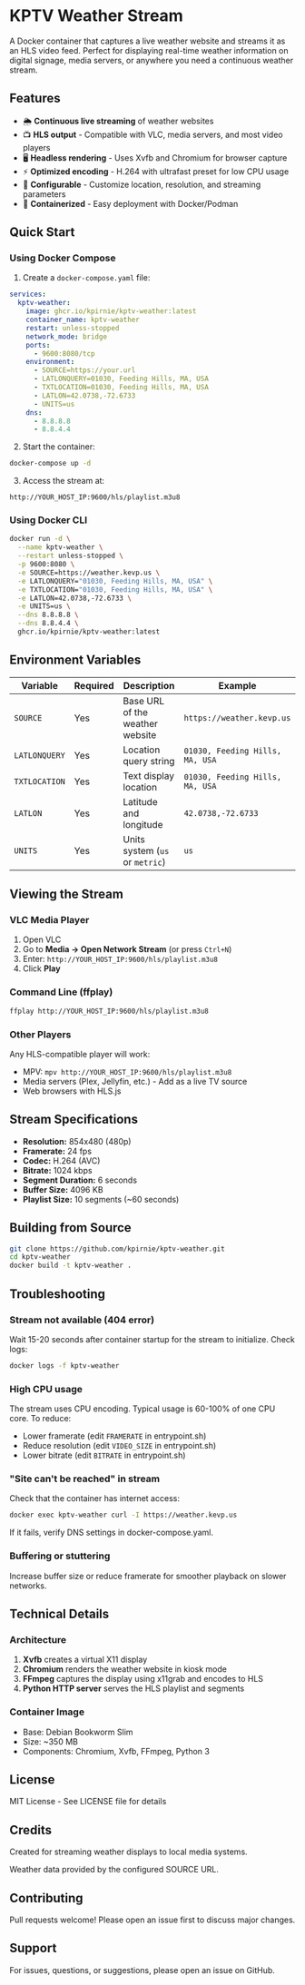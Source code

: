 # KPTV Weather Stream

A Docker container that captures a live weather website and streams it as an HLS video feed. Perfect for displaying real-time weather information on digital signage, media servers, or anywhere you need a continuous weather stream.

## Features

- 🌦️ **Continuous live streaming** of weather websites
- 📺 **HLS output** - Compatible with VLC, media servers, and most video players
- 🖥️ **Headless rendering** - Uses Xvfb and Chromium for browser capture
- ⚡ **Optimized encoding** - H.264 with ultrafast preset for low CPU usage
- 🎯 **Configurable** - Customize location, resolution, and streaming parameters
- 🐳 **Containerized** - Easy deployment with Docker/Podman

## Quick Start

### Using Docker Compose

1. Create a `docker-compose.yaml` file:

```yaml
services:
  kptv-weather:
    image: ghcr.io/kpirnie/kptv-weather:latest
    container_name: kptv-weather
    restart: unless-stopped
    network_mode: bridge
    ports:
      - 9600:8080/tcp
    environment:
      - SOURCE=https://your.url
      - LATLONQUERY=01030, Feeding Hills, MA, USA
      - TXTLOCATION=01030, Feeding Hills, MA, USA
      - LATLON=42.0738,-72.6733
      - UNITS=us
    dns:
      - 8.8.8.8
      - 8.8.4.4
```

2. Start the container:

```bash
docker-compose up -d
```

3. Access the stream at:

```
http://YOUR_HOST_IP:9600/hls/playlist.m3u8
```

### Using Docker CLI

```bash
docker run -d \
  --name kptv-weather \
  --restart unless-stopped \
  -p 9600:8080 \
  -e SOURCE=https://weather.kevp.us \
  -e LATLONQUERY="01030, Feeding Hills, MA, USA" \
  -e TXTLOCATION="01030, Feeding Hills, MA, USA" \
  -e LATLON=42.0738,-72.6733 \
  -e UNITS=us \
  --dns 8.8.8.8 \
  --dns 8.8.4.4 \
  ghcr.io/kpirnie/kptv-weather:latest
```

## Environment Variables

| Variable | Required | Description | Example |
|----------|----------|-------------|---------|
| `SOURCE` | Yes | Base URL of the weather website | `https://weather.kevp.us` |
| `LATLONQUERY` | Yes | Location query string | `01030, Feeding Hills, MA, USA` |
| `TXTLOCATION` | Yes | Text display location | `01030, Feeding Hills, MA, USA` |
| `LATLON` | Yes | Latitude and longitude | `42.0738,-72.6733` |
| `UNITS` | Yes | Units system (`us` or `metric`) | `us` |

## Viewing the Stream

### VLC Media Player

1. Open VLC
2. Go to **Media → Open Network Stream** (or press `Ctrl+N`)
3. Enter: `http://YOUR_HOST_IP:9600/hls/playlist.m3u8`
4. Click **Play**

### Command Line (ffplay)

```bash
ffplay http://YOUR_HOST_IP:9600/hls/playlist.m3u8
```

### Other Players

Any HLS-compatible player will work:
- MPV: `mpv http://YOUR_HOST_IP:9600/hls/playlist.m3u8`
- Media servers (Plex, Jellyfin, etc.) - Add as a live TV source
- Web browsers with HLS.js

## Stream Specifications

- **Resolution:** 854x480 (480p)
- **Framerate:** 24 fps
- **Codec:** H.264 (AVC)
- **Bitrate:** 1024 kbps
- **Segment Duration:** 6 seconds
- **Buffer Size:** 4096 KB
- **Playlist Size:** 10 segments (~60 seconds)

## Building from Source

```bash
git clone https://github.com/kpirnie/kptv-weather.git
cd kptv-weather
docker build -t kptv-weather .
```

## Troubleshooting

### Stream not available (404 error)

Wait 15-20 seconds after container startup for the stream to initialize. Check logs:

```bash
docker logs -f kptv-weather
```

### High CPU usage

The stream uses CPU encoding. Typical usage is 60-100% of one CPU core. To reduce:

- Lower framerate (edit `FRAMERATE` in entrypoint.sh)
- Reduce resolution (edit `VIDEO_SIZE` in entrypoint.sh)
- Lower bitrate (edit `BITRATE` in entrypoint.sh)

### "Site can't be reached" in stream

Check that the container has internet access:

```bash
docker exec kptv-weather curl -I https://weather.kevp.us
```

If it fails, verify DNS settings in docker-compose.yaml.

### Buffering or stuttering

Increase buffer size or reduce framerate for smoother playback on slower networks.

## Technical Details

### Architecture

1. **Xvfb** creates a virtual X11 display
2. **Chromium** renders the weather website in kiosk mode
3. **FFmpeg** captures the display using x11grab and encodes to HLS
4. **Python HTTP server** serves the HLS playlist and segments

### Container Image

- Base: Debian Bookworm Slim
- Size: ~350 MB
- Components: Chromium, Xvfb, FFmpeg, Python 3

## License

MIT License - See LICENSE file for details

## Credits

Created for streaming weather displays to local media systems.

Weather data provided by the configured SOURCE URL.

## Contributing

Pull requests welcome! Please open an issue first to discuss major changes.

## Support

For issues, questions, or suggestions, please open an issue on GitHub.
